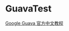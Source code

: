 # GuavaTest

[Google Guava 官方中文教程](https://doc.yonyoucloud.com/doc/wiki/project/google-guava-official-tutorial/immutable-collections.html)